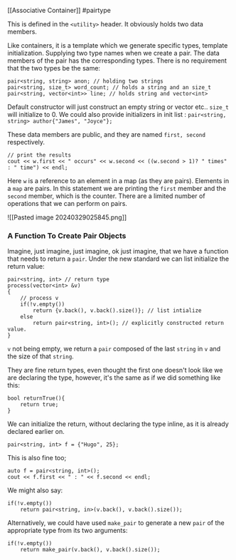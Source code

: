[[Associative Container]]
#pairtype

This is defined in the `<utility>` header. 
It obviously holds two data members. 

Like containers, it is a template which we generate specific types, template initialization. 
Supplying two type names when we create a pair. 
The data members of the pair has the corresponding types. 
There is no requirement that the two types be the same: 
```
pair<string, string> anon; // holding two strings
pair<string, size_t> word_count; // holds a string and an size_t
pair<string, vector<int>> line; // holds string and vector<int>
```

Default constructor will just construct an empty string or vector etc.. 
`size_t` will initialize to 0. 
We could also provide initializers in init list : 
`pair<string, string> author{"James", "Joyce"};`

These data members are public, and they are named `first, second` respectively. 
```
// print the results
cout << w.first << " occurs" << w.second << ((w.second > 1)? " times" : " time") << endl;
```
Here `w` is a reference to an element in a map (as they are pairs). 
Elements in a `map` are pairs. 
In this statement we are printing the `first` member and the `second` member, which is the counter. 
There are a limited number of operations that we can perform on pairs. 

![[Pasted image 20240329025845.png]]

### A Function To Create Pair Objects
Imagine, just imagine, just imagine, ok just imagine, that we have a function that needs to return a `pair`. 
Under the new standard we can list initialize the return value: 
```
pair<string, int> // return type
process(vector<int> &v)
{ 
	// process v
	if(!v.empty())
		return {v.back(), v.back().size()}; // list intialize
	else
		return pair<string, int>(); // explicitly constructed return value.
}
```
`v` not being empty, we return a `pair` composed of the last `string` in `v` and the size of that `string`. 

They are fine return types, even thought the first one doesn't look like we are declaring the type, however, it's the same as if we did something like this: 
```
bool returnTrue(){ 
	return true;
}
```
We can initialize the return, without declaring the type inline, as it is already declared earlier on. 

```
pair<string, int> f = {"Hugo", 25};
```
This is also fine too; 
```
auto f = pair<string, int>(); 
cout << f.first << " : " << f.second << endl;
```

We might also say: 
```
if(!v.empty())
	return pair<string, in>(v.back(), v.back().size());
```
Alternatively, we could have used `make_pair` to generate a new `pair` of the appropriate type from its two arguments: 
```
if(!v.empty())
	return make_pair(v.back(), v.back().size());
```

